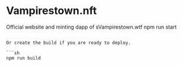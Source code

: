 # Vampirestown.nft
Official website and minting dapp of sVampirestown.wtf
npm run start
```

Or create the build if you are ready to deploy.

```sh
npm run build
```